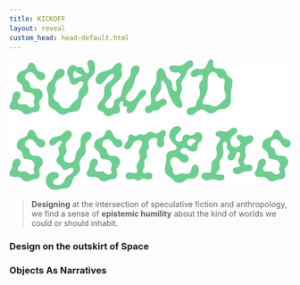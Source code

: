 ```yaml
---
title: KICKOFF
layout: reveal
custom_head: head-default.html
---
```

<!-- "#0056FF" data-background-gradient="linear-gradient(to bottom, #171c20d4, #466187)" -->
<section data-background-image="assets/images/AC76-0492.1.jpeg" data-background-opacity="0.3" data-state=header1>
<style>.header1 header:after { content: "\\'\\'≠.\\ • M/A/I/D • IKLECTIK"; }</style>
    <img src="assets/images/soundSysPicnic_g_al.png" />
</section>
<section data-background-color="#5cb17a" data-state=ande>
    <style>.ande header:after { content: "Anderson, R. et al., Speculative Anthropologies, 2018"; }</style>
    <blockquote>
       <span style="font-weight:bold;">Designing</span> at the intersection of speculative fiction and anthropology, we find a sense of <span style="font-weight:bold;">epistemic humility</span> about the kind of worlds we could or should inhabit.
    </blockquote>
    <aside class="notes">
    </aside>
</section>
<section data-background-image="assets/images/AC76-0492.1.jpeg" data-background-opacity="0.3" data-state=header1>
    <h3>Design on the outskirt of Space</h3>
    <aside class="notes">
    </aside>
</section>
<section data-background-image="assets/images/AC76-0492.1.jpeg" data-background-opacity="0.3" data-state=header1>
    <h3>Objects As Narratives</h3>
    <aside class="notes">
    </aside>
</section>